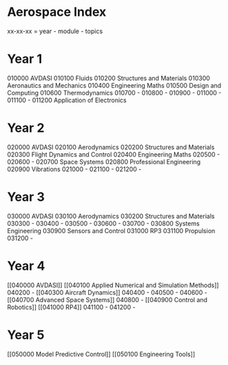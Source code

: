 # Aerospace Index
xx-xx-xx = year - module - topics

# Year 1

010000 AVDASI
010100 Fluids
010200 Structures and Materials
010300 Aeronautics and Mechanics
010400 Engineering Maths
010500 Design and Computing
010600 Thermodynamics
010700 -
010800 -
010900 -
011000 -
011100 -
011200 Application of Electronics

# Year 2

020000 AVDASI
020100 Aerodynamics
020200 Structures and Materials
020300 Flight Dynamics and Control
020400 Engineering Maths
020500 -
020600 -
020700 Space Systems
020800 Professional Engineering
020900 Vibrations
021000 -
021100 -
021200 -

# Year 3

030000 AVDASI
030100 Aerodynamics
030200 Structures and Materials
030300 -
030400 -
030500 -
030600 -
030700 -
030800 Systems Engineering
030900 Sensors and Control
031000 RP3
031100 Propulsion
031200 -

# Year 4

[[040000 AVDASI]]
[[040100 Applied Numerical and Simulation Methods]]
040200 -
[[040300 Aircraft Dynamics]]
040400 -
040500 -
040600 -
[[040700 Advanced Space Systems]]
040800 -
[[040900 Control and Robotics]]
[[041000 RP4]]
041100 -
041200 -

# Year 5

[[050000 Model Predictive Control]]
[[050100 Engineering Tools]]

